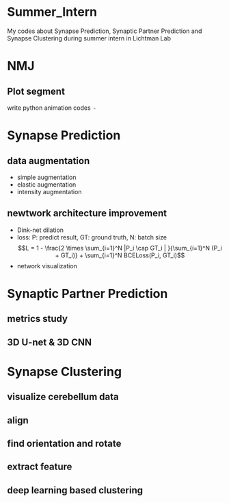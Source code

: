 # Summer_Intern
My codes about Synapse Prediction, Synaptic Partner Prediction and Synapse Clustering during summer intern in Lichtman Lab

# NMJ
## Plot segment
write python animation codes
<img src="https://github.com/james20141606/Summer_Intern/blob/master/NMJ/plot_segment/output.gif" style="width: 10px;"/>

# Synapse Prediction
## data augmentation
- simple augmentation
- elastic augmentation
- intensity augmentation

## newtwork architecture improvement
- Dink-net dilation
- loss: P: predict result, GT: ground truth, N: batch size
$$L = 1 - \frac{2 \times \sum_{i=1}^N  |P_i \cap GT_i  | }{\sum_{i=1}^N  (P_i + GT_i)} + \sum_{i=1}^N BCELoss(P_i,  GT_i)$$
- network visualization
[](https://github.com/james20141606/Summer_Intern/blob/master/synapse_prediction/plot/Digraph.gv-1.png)

# Synaptic Partner Prediction 
## metrics study
## 3D U-net & 3D CNN

# Synapse Clustering
## visualize cerebellum data
## align
## find orientation and rotate
## extract feature
## deep learning based clustering


